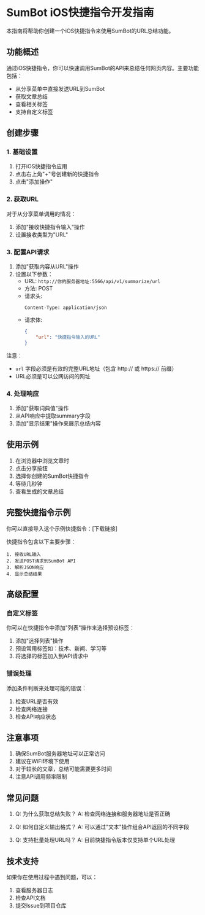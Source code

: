 # SumBot iOS快捷指令开发指南

本指南将帮助你创建一个iOS快捷指令来使用SumBot的URL总结功能。

## 功能概述

通过iOS快捷指令，你可以快速调用SumBot的API来总结任何网页内容。主要功能包括：
- 从分享菜单中直接发送URL到SumBot
- 获取文章总结
- 查看相关标签
- 支持自定义标签

## 创建步骤

### 1. 基础设置
1. 打开iOS快捷指令应用
2. 点击右上角"+"号创建新的快捷指令
3. 点击"添加操作"

### 2. 获取URL
对于从分享菜单调用的情况：
1. 添加"接收快捷指令输入"操作
2. 设置接收类型为"URL"

### 3. 配置API请求
1. 添加"获取内容从URL"操作
2. 设置以下参数：
   - URL: `http://你的服务器地址:5566/api/v1/summarize/url`
   - 方法: POST
   - 请求头:
     ```
     Content-Type: application/json
     ```
   - 请求体:
     ```json
     {
         "url": "快捷指令输入的URL"
     }
     ```

注意：
- `url` 字段必须是有效的完整URL地址（包含 http:// 或 https:// 前缀）
- URL必须是可以公网访问的网址

### 4. 处理响应
1. 添加"获取词典值"操作
2. 从API响应中提取summary字段
3. 添加"显示结果"操作来展示总结内容

## 使用示例

1. 在浏览器中浏览文章时
2. 点击分享按钮
3. 选择你创建的SumBot快捷指令
4. 等待几秒钟
5. 查看生成的文章总结

## 完整快捷指令示例

你可以直接导入这个示例快捷指令：[下载链接]

快捷指令包含以下主要步骤：
```text
1. 接收URL输入
2. 发送POST请求到SumBot API
3. 解析JSON响应
4. 显示总结结果
```

## 高级配置

### 自定义标签
你可以在快捷指令中添加"列表"操作来选择预设标签：
1. 添加"选择列表"操作
2. 预设常用标签如：技术、新闻、学习等
3. 将选择的标签加入到API请求中

### 错误处理
添加条件判断来处理可能的错误：
1. 检查URL是否有效
2. 检查网络连接
3. 检查API响应状态

## 注意事项

1. 确保SumBot服务器地址可以正常访问
2. 建议在WiFi环境下使用
3. 对于较长的文章，总结可能需要更多时间
4. 注意API调用频率限制

## 常见问题

1. Q: 为什么获取总结失败？
   A: 检查网络连接和服务器地址是否正确

2. Q: 如何自定义输出格式？
   A: 可以通过"文本"操作组合API返回的不同字段

3. Q: 支持批量处理URL吗？
   A: 目前快捷指令版本仅支持单个URL处理

## 技术支持

如果你在使用过程中遇到问题，可以：
1. 查看服务器日志
2. 检查API文档
3. 提交Issue到项目仓库 